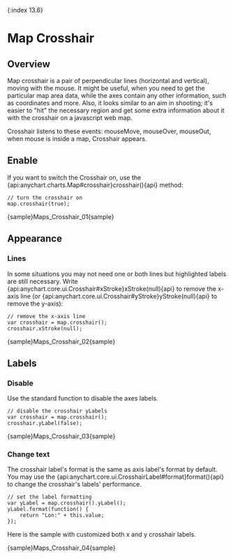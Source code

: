 {:index 13.6}
# Map Crosshair

## Overview

Map crosshair is a pair of perpendicular lines (horizontal and vertical), moving with the mouse. It might be useful, when you need to get the particular map area data, while the axes contain any other information, such as coordinates and more. Also, it looks similar to an aim in shooting; it's easier to "hit" the necessary region and get some extra information about it with the crosshair on a javascript web map.
  
Crosshair listens to these events: mouseMove, mouseOver, mouseOut, when mouse is inside a map, Crosshair appears.
 
## Enable           
 
If you want to switch the Crosshair on, use the {api:anychart.charts.Map#crosshair}crosshair(){api} method:

```
// turn the crosshair on
map.crosshair(true);
```
{sample}Maps\_Crosshair\_01{sample}

## Appearance

### Lines

In some situations you may not need one or both lines but highlighted labels are still necessary. Write {api:anychart.core.ui.Crosshair#xStroke}xStroke(null){api} to remove the x-axis line (or {api:anychart.core.ui.Crosshair#yStroke}yStroke(null){api} to remove the y-axis):

```
// remove the x-axis line
var crosshair = map.crosshair();
crosshair.xStroke(null); 
```
{sample}Maps\_Crosshair\_02{sample}

## Labels

### Disable

Use the standard function to disable the axes labels.

```
// disable the crosshair yLabels
var crosshair = map.crosshair();
crosshair.yLabel(false);
```
{sample}Maps\_Crosshair\_03{sample}

### Change text

The crosshair label's format is the same as axis label's format by default. You may use the {api:anychart.core.ui.CrosshairLabel#format}format(){api} to change the crosshair's labels' performance. 

```
// set the label formatting
var yLabel = map.crosshair().yLabel();
yLabel.format(function() {
	return "Lon:" + this.value;
});
```

Here is the sample with customized both x and y crosshair labels.

{sample}Maps\_Crosshair\_04{sample}